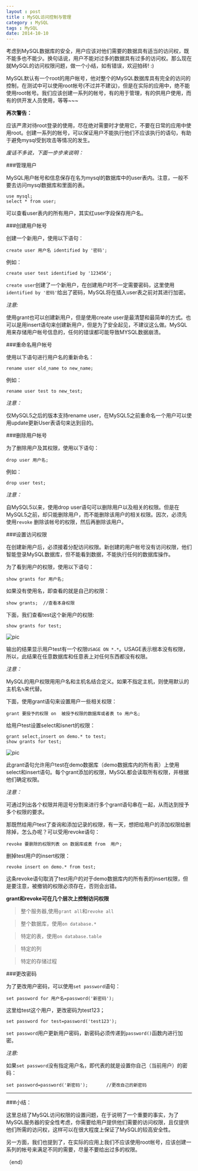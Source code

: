 ```yaml
---
layout : post
title : MySQL访问控制与管理
category : MySQL
tags : MySQL
date: 2014-10-10
---
```

考虑到MySQL数据库的安全，用户应该对他们需要的数据具有适当的访问权，既不能多也不能少。换句话说，用户不能对过多的数据具有过多的访问权。那么现在就MySQL的访问权限问题，做一个小结，如有错误，欢迎拍砖! :)

MySQL默认有一个root的用户帐号，他对整个的MySQL数据库具有完全的访问的控制，在测试中可以使用root帐号(不过并不建议)，但是在实际的应用中，绝不能使用root帐号。我们应该创建一系列的帐号，有的用于管理，有的供用户使用，而有的供开发人员使用，等等~~~

<!--more-->

**再次警告：**

应该严肃对待root登录的使用，尽在绝对需要时才使用它，不要在日常的应用中使用root。创建一系列的帐号，可以保证用户不能执行他们不应该执行的语句，有助于避免mysql受到攻击等情况的发生。

_废话不多说，下面一步步来说明：_

###管理用户

MySQL用户帐号和信息保存在名为mysql的数据库中的user表内。注意，一般不要去访问mysql数据库和里面的表。

	use mysql;
	select * from user;

可以查看user表内的所有用户，其实红user字段保存用户名。

###创建用户帐号

创建一个新用户，使用以下语句：

	create user 用户名 identified by '密码';

例如：

	create user test identified by '123456';

`create user`创建了一个新用户，在创建用户时不一定需要密码，这里使用`identified by '密码'`给出了密码，MySQL将在插入user表之前对其进行加密。

_注意:_

使用grant也可以创建新用户，但是使用create user是最清楚和最简单的方式。也可以是用insert语句来创建新用户，但是为了安全起见，不建议这么做。MySQL用来存储用户帐号信息的，任何的错误都可能导致MYSQL数据崩溃。

###重命名用户帐号

使用以下语句进行用户名的重新命名：

	rename user old_name to new_name;

例如：

	rename user test to new_test;

_注意：_

仅MySQL5之后的版本支持rename user，在MySQL5之前重命名一个用户可以使用update更新User表语句来达到目的。

###删除用户帐号

为了删除用户及其权限，使用以下语句：

	drop user 用户名;

例如：

	drop user test;

_注意：_

自MySQL5以来，使用drop user语句可以删除用户以及相关的权限。但是在MySQL5之前，却只能删除用户，而不能删除该用户的相关权限。因次，必须先使用`revoke` 删除该帐号的权限，然后再删除该用户。

###设置访问权限

在创建新用户后，必须接着分配访问权限。新创建的用户帐号没有访问权限，他们智能登录MySQL数据库，但不能看到数据，不能执行任何的数据库操作。

为了看到用户的权限，使用以下语句：

	show grants for 用户名;

如果没有使用名，即查看的就是自己的权限：

	show grants;  //查看本身权限

下面，我们查看test这个新用户的权限:

	show grants for test;

![pic](../images/201410/2014-10-10_184137.jpg)

输出的结果显示用户test有一个权限`USAGE ON *.*`。USAGE表示根本没有权限，所以，此结果在任意数据库和任意表上对任何东西都没有权限。

_注意：_

MySQL的用户权限用用户名和主机名结合定义。如果不指定主机，则使用默认的主机名`%`来代替。

下面，使用grant语句来设置用户一些相关权限：

	grant 要授予的权限 on  被授予权限的数据库或者表 to 用户名;

给用户test设置select和isnert的权限：

	grant select,insert on demo.* to test;
	show grants for test;

![pic](../images/201410/2014-10-10_185303.jpg)

此grant语句允许用户test在demo数据库（demo数据库内的所有表）上使用select和insert语句。每个grant添加的权限，MySQL都会读取所有权限，并根据他们确定权限。

_注意：_

可通过列出各个权限并用逗号分割来进行多个grant语句串在一起，从而达到授予多个权限的要求。


那既然给用户test了查询和添加记录的权限，有一天，想把给用户的添加权限给删除掉，怎么办呢？可以受用revoke语句：

	revoke 要删除的权限列表 on 数据库或表 from  用户;

删掉test用户的insert权限：

	revoke insert on demo.* from test;

这条revoke语句取消了test用户的对于demo数据库内的所有表的insert权限，但是要注意，被撤销的权限必须存在，否则会出错。

**grant和revoke可在几个层次上控制访问权限**

>整个服务器,使用`grant all`和`revoke all`

>整个数据库，使用`on database.*`

>特定的表，使用`on database.table`

>特定的列

>特定的存储过程


###更改密码

为了更改用户密码，可以使用`set password`语句：

	set password for 用户名=password('新密码');

这里给test这个用户，更改密码为test123；

	set password for test=password('test123');

`set password`用户更新用户密码，新密码必须传递到`password()`函数内进行加密。

_注意:_

如果`set password`没有指定用户名，即代表的就是设置你自己（当前用户）的密码：

	set password=password('新密码');		//更改自己的新密码

---

###小结：

这里总结了MySQL访问权限的设置问题，在于说明了一个重要的事实，为了MySQL服务器的安全性考虑，你需要给用户提供他们需要的访问权限，且仅提供他们所需的访问权，这样可以在很大程度上保证了MySQL的较高安全性。

另一方面，我们也提到了，在实际的应用上我们不应该使用root帐号，应该创建一系列的帐号来满足不同的需要，尽量不要给出过多的权限。


（end）





	